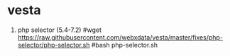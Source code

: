 # vesta
1. php selector (5.4-7.2)
#wget https://raw.githubusercontent.com/webxdata/vesta/master/fixes/php-selector/php-selector.sh
#bash php-selector.sh
